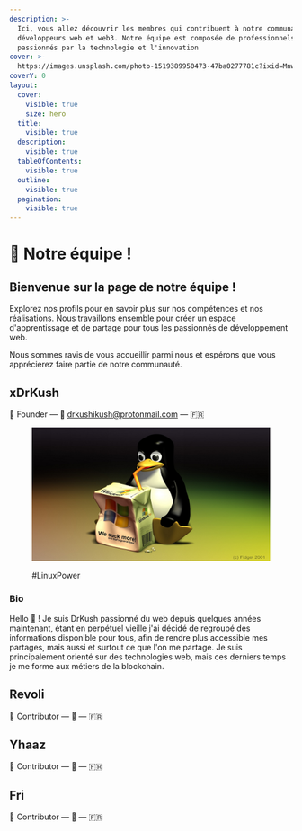 ```yaml
---
description: >-
  Ici, vous allez découvrir les membres qui contribuent à notre communauté de
  développeurs web et web3. Notre équipe est composée de professionnels dévoués,
  passionnés par la technologie et l'innovation
cover: >-
  https://images.unsplash.com/photo-1519389950473-47ba0277781c?ixid=MnwxMjA3fDB8MHxwaG90by1wYWdlfHx8fGVufDB8fHx8&ixlib=rb-1.2.1&auto=format&fit=crop&w=2970&q=80
coverY: 0
layout:
  cover:
    visible: true
    size: hero
  title:
    visible: true
  description:
    visible: true
  tableOfContents:
    visible: true
  outline:
    visible: true
  pagination:
    visible: true
---
```


# 💎 Notre équipe !

## Bienvenue sur la page de notre équipe !

Explorez nos profils pour en savoir plus sur nos compétences et nos réalisations. Nous travaillons ensemble pour créer un espace d'apprentissage et de partage pour tous les passionnés de développement web.

Nous sommes ravis de vous accueillir parmi nous et espérons que vous apprécierez faire partie de notre communauté.



## xDrKush

👋  Founder — 💌 drkushikush@protonmail.com — 🇫🇷&#x20;



<figure><img src="../.gitbook/assets/davroot.jpg" alt="" width="563"><figcaption><p>#LinuxPower</p></figcaption></figure>

### Bio

Hello :wave: ! Je suis DrKush passionné du web depuis quelques années maintenant, étant en perpétuel vieille j'ai décidé de regroupé des informations disponible pour tous, afin de rendre plus accessible mes partages, mais aussi et surtout ce que l'on me partage. Je suis principalement orienté sur des technologies web, mais ces derniers temps je me forme aux métiers de la blockchain.

## Revoli

👋  Contributor — 💌  — 🇫🇷&#x20;

## Yhaaz

👋  Contributor — 💌  — 🇫🇷&#x20;

## Fri

👋  Contributor — 💌  — 🇫🇷&#x20;

